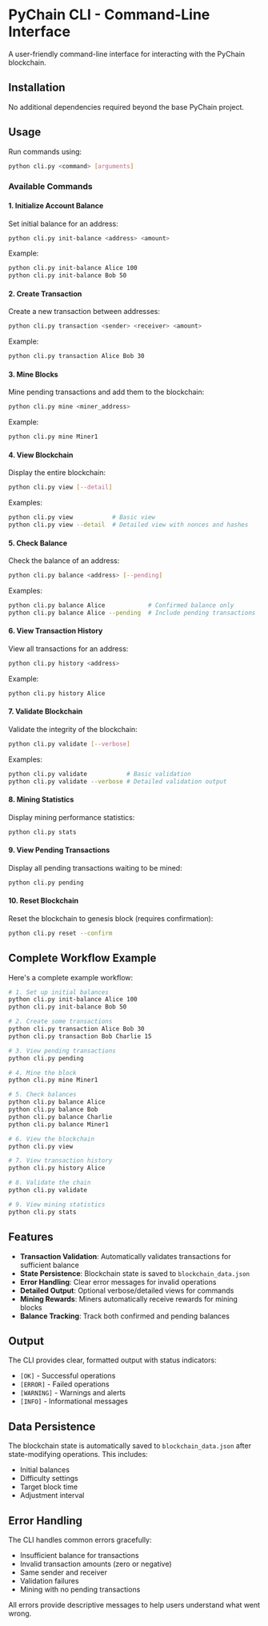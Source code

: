 # PyChain CLI - Command-Line Interface

A user-friendly command-line interface for interacting with the PyChain blockchain.

## Installation

No additional dependencies required beyond the base PyChain project.

## Usage

Run commands using:
```bash
python cli.py <command> [arguments]
```

### Available Commands

#### 1. Initialize Account Balance
Set initial balance for an address:
```bash
python cli.py init-balance <address> <amount>
```

Example:
```bash
python cli.py init-balance Alice 100
python cli.py init-balance Bob 50
```

#### 2. Create Transaction
Create a new transaction between addresses:
```bash
python cli.py transaction <sender> <receiver> <amount>
```

Example:
```bash
python cli.py transaction Alice Bob 30
```

#### 3. Mine Blocks
Mine pending transactions and add them to the blockchain:
```bash
python cli.py mine <miner_address>
```

Example:
```bash
python cli.py mine Miner1
```

#### 4. View Blockchain
Display the entire blockchain:
```bash
python cli.py view [--detail]
```

Examples:
```bash
python cli.py view           # Basic view
python cli.py view --detail  # Detailed view with nonces and hashes
```

#### 5. Check Balance
Check the balance of an address:
```bash
python cli.py balance <address> [--pending]
```

Examples:
```bash
python cli.py balance Alice            # Confirmed balance only
python cli.py balance Alice --pending  # Include pending transactions
```

#### 6. View Transaction History
View all transactions for an address:
```bash
python cli.py history <address>
```

Example:
```bash
python cli.py history Alice
```

#### 7. Validate Blockchain
Validate the integrity of the blockchain:
```bash
python cli.py validate [--verbose]
```

Examples:
```bash
python cli.py validate           # Basic validation
python cli.py validate --verbose # Detailed validation output
```

#### 8. Mining Statistics
Display mining performance statistics:
```bash
python cli.py stats
```

#### 9. View Pending Transactions
Display all pending transactions waiting to be mined:
```bash
python cli.py pending
```

#### 10. Reset Blockchain
Reset the blockchain to genesis block (requires confirmation):
```bash
python cli.py reset --confirm
```

## Complete Workflow Example

Here's a complete example workflow:

```bash
# 1. Set up initial balances
python cli.py init-balance Alice 100
python cli.py init-balance Bob 50

# 2. Create some transactions
python cli.py transaction Alice Bob 30
python cli.py transaction Bob Charlie 15

# 3. View pending transactions
python cli.py pending

# 4. Mine the block
python cli.py mine Miner1

# 5. Check balances
python cli.py balance Alice
python cli.py balance Bob
python cli.py balance Charlie
python cli.py balance Miner1

# 6. View the blockchain
python cli.py view

# 7. View transaction history
python cli.py history Alice

# 8. Validate the chain
python cli.py validate

# 9. View mining statistics
python cli.py stats
```

## Features

- **Transaction Validation**: Automatically validates transactions for sufficient balance
- **State Persistence**: Blockchain state is saved to `blockchain_data.json`
- **Error Handling**: Clear error messages for invalid operations
- **Detailed Output**: Optional verbose/detailed views for commands
- **Mining Rewards**: Miners automatically receive rewards for mining blocks
- **Balance Tracking**: Track both confirmed and pending balances

## Output

The CLI provides clear, formatted output with status indicators:
- `[OK]` - Successful operations
- `[ERROR]` - Failed operations
- `[WARNING]` - Warnings and alerts
- `[INFO]` - Informational messages

## Data Persistence

The blockchain state is automatically saved to `blockchain_data.json` after state-modifying operations. This includes:
- Initial balances
- Difficulty settings
- Target block time
- Adjustment interval

## Error Handling

The CLI handles common errors gracefully:
- Insufficient balance for transactions
- Invalid transaction amounts (zero or negative)
- Same sender and receiver
- Validation failures
- Mining with no pending transactions

All errors provide descriptive messages to help users understand what went wrong.
